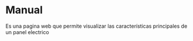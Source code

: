 # Manual
Es una pagina web que permite visualizar las características principales de un panel electrico 
